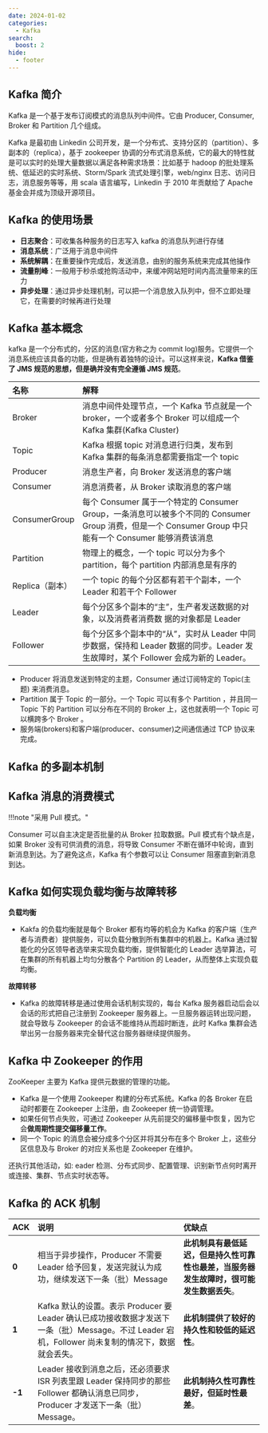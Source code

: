 ```yaml
---
date: 2024-01-02
categories:
  - Kafka
search:
  boost: 2
hide:
  - footer
---
```


## Kafka 简介

Kafka 是一个基于发布订阅模式的消息队列中间件。它由 Producer, Consumer, Broker 和 Partition 几个组成。

Kafka 是最初由 Linkedin 公司开发，是一个分布式、支持分区的（partition）、多副本的（replica），基于 zookeeper 协调的分布式消息系统，它的最大的特性就是可以实时的处理大量数据以满足各种需求场景：比如基于 hadoop 的批处理系统、低延迟的实时系统、Storm/Spark 流式处理引擎，web/nginx 日志、访问日志，消息服务等等，用 scala 语言编写，Linkedin 于 2010 年贡献给了 Apache 基金会并成为顶级开源项目。

## Kafka 的使用场景

- **日志聚合**：可收集各种服务的日志写入 kafka 的消息队列进行存储
- **消息系统**：广泛用于消息中间件
- **系统解耦**：在重要操作完成后，发送消息，由别的服务系统来完成其他操作
- **流量削峰**：一般用于秒杀或抢购活动中，来缓冲网站短时间内高流量带来的压力
- **异步处理**：通过异步处理机制，可以把一个消息放入队列中，但不立即处理它，在需要的时候再进行处理

## Kafka 基本概念

kafka 是一个分布式的，分区的消息(官方称之为 commit log)服务。它提供一个消息系统应该具备的功能，但是确有着独特的设计。可以这样来说，**Kafka 借鉴了 JMS 规范的思想，但是确并没有完全遵循 JMS 规范**。

| 名称            | 解释                                                                                                                                                    |
| :-------------- | :------------------------------------------------------------------------------------------------------------------------------------------------------ |
| Broker          | 消息中间件处理节点，一个 Kafka 节点就是一个 broker，一个或者多个 Broker 可以组成一个 Kafka 集群(Kafka Cluster)                                          |
| Topic           | Kafka 根据 topic 对消息进行归类，发布到 Kafka 集群的每条消息都需要指定一个 topic                                                                        |
| Producer        | 消息生产者，向 Broker 发送消息的客户端                                                                                                                  |
| Consumer        | 消息消费者，从 Broker 读取消息的客户端                                                                                                                  |
| ConsumerGroup   | 每个 Consumer 属于一个特定的 Consumer Group，一条消息可以被多个不同的 Consumer Group 消费，但是一个 Consumer Group 中只能有一个 Consumer 能够消费该消息 |
| Partition       | 物理上的概念，一个 topic 可以分为多个 partition，每个 partition 内部消息是有序的                                                                        |
| Replica（副本） | 一个 topic 的每个分区都有若干个副本，一个 Leader 和若干个 Follower                                                                                      |
| Leader          | 每个分区多个副本的“主”，生产者发送数据的对象，以及消费者消费数 据的对象都是 Leader                                                                      |
| Follower        | 每个分区多个副本中的“从”，实时从 Leader 中同步数据，保持和 Leader 数据的同步。Leader 发生故障时，某个 Follower 会成为新的 Leader。                      |

- Producer 将消息发送到特定的主题，Consumer 通过订阅特定的 Topic(主题) 来消费消息。
- Partition 属于 Topic 的一部分。一个 Topic 可以有多个 Partition ，并且同一 Topic 下的 Partition 可以分布在不同的 Broker 上，这也就表明一个 Topic 可以横跨多个 Broker 。
- 服务端(brokers)和客户端(producer、consumer)之间通信通过 TCP 协议来完成。

## Kafka 的多副本机制

## Kafka 消息的消费模式

!!!note "采用 Pull 模式。"

Consumer 可以自主决定是否批量的从 Broker 拉取数据。Pull 模式有个缺点是，如果 Broker 没有可供消费的消息，将导致 Consumer 不断在循环中轮询，直到新消息到达。为了避免这点，Kafka 有个参数可以让 Consumer 阻塞直到新消息到达。

## Kafka 如何实现负载均衡与故障转移

**负载均衡**

- Kakfa 的负载均衡就是每个 Broker 都有均等的机会为 Kafka 的客户端（生产者与消费者）提供服务，可以负载分散到所有集群中的机器上。Kafka 通过智能化的分区领导者选举来实现负载均衡，提供智能化的 Leader 选举算法，可在集群的所有机器上均匀分散各个 Partition 的 Leader，从而整体上实现负载均衡。

**故障转移**

- Kafka 的故障转移是通过使用会话机制实现的，每台 Kafka 服务器启动后会以会话的形式把自己注册到 Zookeeper 服务器上。一旦服务器运转出现问题，就会导致与 Zookeeper 的会话不能维持从而超时断连，此时 Kafka 集群会选举出另一台服务器来完全替代这台服务器继续提供服务。

## Kafka 中 Zookeeper 的作用

ZooKeeper 主要为 Kafka 提供元数据的管理的功能。

- Kafka 是一个使用 Zookeeper 构建的分布式系统。Kafka 的各 Broker 在启动时都要在 Zookeeper 上注册，由 Zookeeper 统一协调管理。
- 如果任何节点失败，可通过 Zookeeper 从先前提交的偏移量中恢复，因为它会**做周期性提交偏移量工作**。
- 同一个 Topic 的消息会被分成多个分区并将其分布在多个 Broker 上，这些分区信息及与 Broker 的对应关系也是 Zookeeper 在维护。

还执行其他活动，如: eader 检测、分布式同步、配置管理、识别新节点何时离开或连接、集群、节点实时状态等。

## Kafka 的 ACK 机制

| ACK    | 说明                                                                                                                                               | 优缺点                                                                                   |
| :----- | :------------------------------------------------------------------------------------------------------------------------------------------------- | :--------------------------------------------------------------------------------------- |
| **0**  | 相当于异步操作，Producer 不需要 Leader 给予回复，发送完就认为成功，继续发送下一条（批）Message                                                     | **此机制具有最低延迟，但是持久性可靠性也最差，当服务器发生故障时，很可能发生数据丢失**。 |
| **1**  | Kafka 默认的设置。表示 Producer 要 Leader 确认已成功接收数据才发送下一条（批）Message。不过 Leader 宕机，Follower 尚未复制的情况下，数据就会丢失。 | **此机制提供了较好的持久性和较低的延迟性**。                                             |
| **-1** | Leader 接收到消息之后，还必须要求 ISR 列表里跟 Leader 保持同步的那些 Follower 都确认消息已同步，Producer 才发送下一条（批）Message。               | **此机制持久性可靠性最好，但延时性最差**。                                               |



